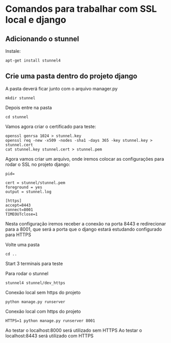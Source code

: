 


# Comandos para trabalhar com SSL local e django

## Adicionando o stunnel

Instale:

```
apt-get install stunnel4
```

## Crie uma pasta dentro do projeto django

A pasta deverá ficar junto com o arquivo manager.py

```
mkdir stunnel
```

Depois entre na pasta

```
cd stunnel
```

Vamos agora criar o certificado para teste:

```
openssl genrsa 1024 > stunnel.key
openssl req -new -x509 -nodes -sha1 -days 365 -key stunnel.key > stunnel.cert
cat stunnel.key stunnel.cert > stunnel.pem
```

Agora vamos criar um arquivo, onde iremos colocar as configurações para rodar o SSL no projeto django:

```
pid=

cert = stunnel/stunnel.pem
foreground = yes
output = stunnel.log

[https]
accept=8443
connect=8001
TIMEOUTclose=1
```

Nesta configuração iremos receber a conexão na porta 8443 e redirecionar para a 8001, que será a porta que o django estará estudando configurado para HTTPS

Volte uma pasta

```
cd ..
```

Start 3 terminais para teste

Para rodar o stunnel
```
stunnel4 stunnel/dev_https
```

Conexão local sem https do projeto
```
python manage.py runserver
```

Conexão local com https do projeto
```
HTTPS=1 python manage.py runserver 8001
```

Ao testar o localhost:8000 será utilizado sem HTTPS
Ao testar o localhost:8443 será utilizado com HTTPS
